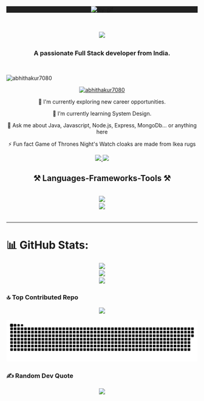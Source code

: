 <div align="center" style="background-color: #222;">
<img   src="https://user-images.githubusercontent.com/74038190/225813708-98b745f2-7d22-48cf-9150-083f1b00d6c9.gif" alt="my-gif" />
</div>

<h1 align="center">
    <img src="https://readme-typing-svg.herokuapp.com?font=Jersey+15&size=40&pause=1000&color=E924EF¢er=true&random=false&width=435&lines=Hii+%F0%9F%91%8B+I'+m+Abhijeet+Kumar" />
</h1>
<h3 align="center">A passionate Full Stack developer from India.</h3>

<br/>

<p align="left"> <img src="https://komarev.com/ghpvc/?username=abhithakur7080&label=Profile%20views&color=503096&style=for-the-badge" alt="abhithakur7080" /> </p>

<p align="center"> <a href="https://github.com/ryo-ma/github-profile-trophy"><img src="https://github-profile-trophy.vercel.app/?username=abhithakur7080&theme=radical" alt="abhithakur7080" /></a> </p>

<div align="center">
    
 🔭 I'm currently exploring new career opportunities.
 
 🌱 I’m currently learning System Design.

💬 Ask me about Java, Javascript, Node.js, Express, MongoDb... or anything here

⚡ Fun fact Game of Thrones Night's Watch cloaks are made from Ikea rugs

 </div>
 
<div align="center"> 
  <a href="mailto:abhijeetthakur7080@gmail.com">
    <img src="https://img.shields.io/badge/Gmail-333333?style=for-the-badge&logo=gmail&logoColor=red" />
  </a>

    
  <a href="https://www.linkedin.com/in/abhijeet-kumar-39800320b/" target="_blank">
    <img src="https://img.shields.io/badge/LinkedIn-0077B5?style=for-the-badge&logo=linkedin&logoColor=white" target="_blank" />
  </a>
  </a>
</div>

 
<h2 align="center">⚒ Languages-Frameworks-Tools ⚒</h2>
<br/>
<div align="center">
    <img src="https://skillicons.dev/icons?i=html,css,bootstrap,vscode,github,tailwind,git,postman"/><br>
    <img src="https://skillicons.dev/icons?i=javascript,react,redux,nodejs,express,mongodb,firebase,java,sass" /><br>
</div>

<br/>

<hr/>

# 📊 GitHub Stats:
<p align="center">
     <img src="https://github-readme-streak-stats.herokuapp.com/?user=Abhithakur7080&theme=synthwave&hide_border=false"/><br/>
    <img src="https://github-readme-stats.vercel.app/api?username=abhithakur7080&theme=synthwave&show_icons=true&locale=en"/><br/>
     <img src="https://github-readme-stats.vercel.app/api/top-langs/?username=Abhithakur7080&theme=synthwave&hide_border=false&include_all_commits=true&count_private=true&layout=compact"/>
</p>

### 🔝 Top Contributed Repo
<p align="center">
    <img src="https://github-contributor-stats.vercel.app/api?username=Abhithakur7080&limit=5&theme=synthwave&combine_all_yearly_contributions=true"/>
</p>

<p align="center">
 <img width="1000" src="github-snake.svg" alt="snake"/>
</p>

### ✍️ Random Dev Quote
<p align="center">
    <img src="https://quotes-github-readme.vercel.app/api?type=horizontal&theme=radical"/>
</p>
